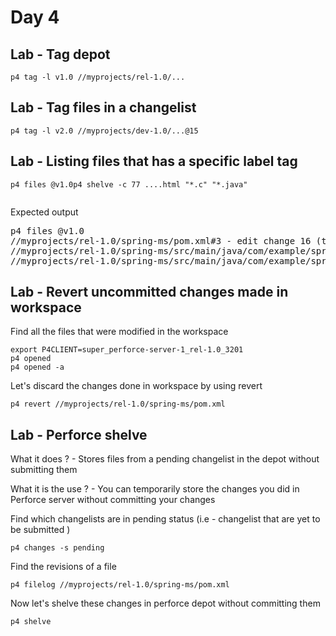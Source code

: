 # Day 4

## Lab - Tag depot 
```
p4 tag -l v1.0 //myprojects/rel-1.0/...
```

## Lab - Tag files in a changelist
```
p4 tag -l v2.0 //myprojects/dev-1.0/...@15
```

## Lab - Listing files that has a specific label tag
```
p4 files @v1.0p4 shelve -c 77 ....html "*.c" "*.java"


```

Expected output
<pre>
p4 files @v1.0
//myprojects/rel-1.0/spring-ms/pom.xml#3 - edit change 16 (text)
//myprojects/rel-1.0/spring-ms/src/main/java/com/example/springboot/Application.java#1 - branch change 14 (text)
//myprojects/rel-1.0/spring-ms/src/main/java/com/example/springboot/HelloController.java#1 - branch change 14 (text)  
</pre>


## Lab - Revert uncommitted changes made in workspace
Find all the files that were modified in the workspace 
```
export P4CLIENT=super_perforce-server-1_rel-1.0_3201
p4 opened
p4 opened -a
```

Let's discard the changes done in workspace by using revert
```
p4 revert //myprojects/rel-1.0/spring-ms/pom.xml
```

## Lab - Perforce shelve
What it does ? - Stores files from a pending changelist in the depot without submitting them

What it is the use ? - You can temporarily store the changes you did in Perforce server without committing your changes

Find which changelists are in pending status (i.e - changelist that are yet to be submitted )
```
p4 changes -s pending
```

Find the revisions of a file
```
p4 filelog //myprojects/rel-1.0/spring-ms/pom.xml
```

Now let's shelve these changes in perforce depot without committing them
```
p4 shelve
```
